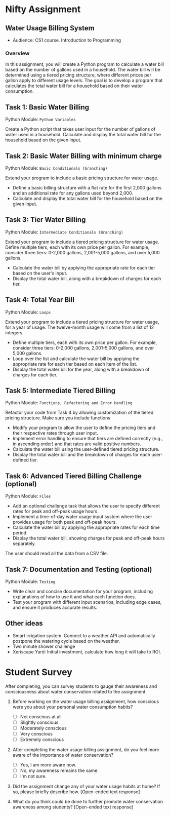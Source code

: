# Nifty Assignment

## Water Usage Billing System
- Audience: CS1 course. Introduction to Programming

### Overview

In this assignment, you will create a Python program to calculate a water bill based on the number of gallons used in a household. The water bill will be determined using a tiered pricing structure, where different prices per gallon apply to different usage levels. The goal is to develop a program that calculates the total water bill for a household based on their water consumption.

## Task 1: Basic Water Billing

Python Module: `Python Variables`

Create a Python script that takes user input for the number of gallons of water used in a household.
Calculate and display the total water bill for the household based on the given input.


## Task 2: Basic Water Billing with minimum charge

Python Module: `Basic Conditionals (branching)`

Extend your program to include a basic pricing structure for water usage.
- Define a basic billing structure with a flat rate for the first 2,000 gallons and an additional rate for any gallons used beyond 2,000.
- Calculate and display the total water bill for the household based on the given input.


## Task 3: Tier Water Billing

Python Module: `Intermediate Conditionals (Branching)`

Extend your program to include a tiered pricing structure for water usage.
Define multiple tiers, each with its own price per gallon. For example, consider three tiers: 0-2,000 gallons, 2,001-5,000 gallons, and over 5,000 gallons.
- Calculate the water bill by applying the appropriate rate for each tier based on the user's input.
- Display the total water bill, along with a breakdown of charges for each tier.


## Task 4: Total Year Bill

Python Module: `Loops`

Extend your program to include a tiered pricing structure for water usage, for a year of usage. The twelve-month usage will come from a list of 12 integers.
- Define multiple tiers, each with its own price per gallon. For example, consider three tiers: 0-2,000 gallons, 2,001-5,000 gallons, and over 5,000 gallons.
- Loop over the list and calculate the water bill by applying the appropriate rate for each tier based on each item of the list.
- Display the total water bill for the year, along with a breakdown of charges for each tier.


## Task 5: Intermediate Tiered Billing

Python Module: `Functions, Refactoring and Error Handling`

Refactor your code from Task 4 by allowing customization of the tiered pricing structure. Make sure you include functions
- Modify your program to allow the user to define the pricing tiers and their respective rates through user input.
- Implement error handling to ensure that tiers are defined correctly (e.g., in ascending order) and that rates are valid positive numbers.
- Calculate the water bill using the user-defined tiered pricing structure.
- Display the total water bill and the breakdown of charges for each user-defined tier.


## Task 6: Advanced Tiered Billing Challenge (optional)

Python Module: `Files`

- Add an optional challenge task that allows the user to specify different rates for peak and off-peak usage hours.
- Implement a time-of-day water usage input system where the user provides usage for both peak and off-peak hours.
- Calculate the water bill by applying the appropriate rates for each time period.
- Display the total water bill, showing charges for peak and off-peak hours separately.

The user should read all the data from a CSV file. 


## Task 7: Documentation and Testing (optional)

Python Module: `Testing`

- Write clear and concise documentation for your program, including explanations of how to use it and what each function does.
- Test your program with different input scenarios, including edge cases, and ensure it produces accurate results.

## Other ideas

- Smart irrigation system. Connect to a weather API and automatically postpone the watering cycle based on the weather. 
- Two minute shower challenge
- Xeriscape Yard: Initial investment, calculate how long it will take to ROI.


# Student Survey

After completing, you can survey students to gauge their awareness and consciousness about water conservation related to the assignment

1. Before working on the water usage billing assignment, how conscious were you about your personal water consumption habits?
   - [ ] Not conscious at all
   - [ ] Slightly conscious
   - [ ] Moderately conscious
   - [ ] Very conscious
   - [ ] Extremely conscious

2. After completing the water usage billing assignment, do you feel more aware of the importance of water conservation?
   - [ ] Yes, I am more aware now.
   - [ ] No, my awareness remains the same.
   - [ ] I'm not sure.

3. Did the assignment change any of your water usage habits at home? If so, please briefly describe how.
   [Open-ended text response]

4. What do you think could be done to further promote water conservation awareness among students?
   [Open-ended text response]
